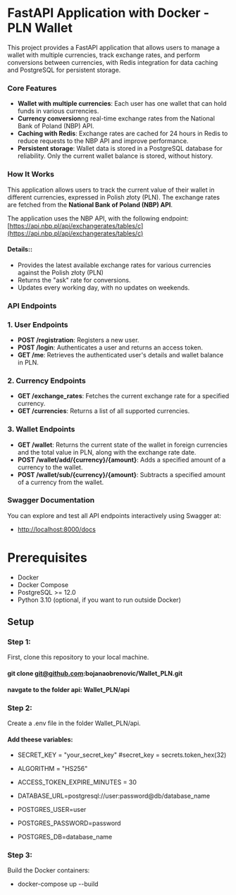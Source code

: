 # FastAPI Application with Docker - PLN Wallet

This project provides a FastAPI application that allows users to manage a wallet with multiple currencies, track exchange rates, and perform conversions between currencies, with Redis integration for data caching and PostgreSQL for persistent storage.

### Core Features

- **Wallet with multiple currencies**: Each user has one wallet that can hold funds in various currencies.
- **Currency conversion**ng real-time exchange rates from the National Bank of Poland (NBP) API.
- **Caching with Redis**: Exchange rates are cached for 24 hours in Redis to reduce requests to the NBP API and improve performance.
- **Persistent storage**: Wallet data is stored in a PostgreSQL database for reliability. Only the current wallet balance is stored, without history.

### How It Works

This application allows users to track the current value of their wallet in different currencies, expressed in Polish złoty (PLN). The exchange rates are fetched from the **National Bank of Poland (NBP) API**.

The application uses the NBP API, with the following endpoint:
[https://api.nbp.pl/api/exchangerates/tables/c](https://api.nbp.pl/api/exchangerates/tables/c)

#### Details::
- Provides the latest  available exchange rates for various currencies against the Polish złoty (PLN)
- Returns the "ask" rate for conversions.
- Updates every working day, with no updates on weekends.

### API Endpoints
### 1. **User Endpoints**

- **POST /registration**: Registers a new user.
- **POST /login**: Authenticates a user and returns an access token.
- **GET /me**: Retrieves the authenticated user's details and wallet balance in PLN.

### 2. **Currency Endpoints**

- **GET /exchange_rates**: Fetches the current exchange rate for a specified currency.
- **GET /currencies**: Returns a list of all supported currencies.

### 3. **Wallet Endpoints**

- **GET /wallet**: Returns the current state of the wallet in foreign currencies and the total value in PLN, along with the exchange rate date.
- **POST /wallet/add/{currency}/{amount}**: Adds a specified amount of a currency to the wallet.
- **POST /wallet/sub/{currency}/{amount}**: Subtracts a specified amount of a currency from the wallet.

### **Swagger Documentation**

You can explore and test all API endpoints interactively using Swagger at:

- [http://localhost:8000/docs](http://localhost:8000/docs)

# Prerequisites
- Docker
- Docker Compose
- PostgreSQL >= 12.0
- Python 3.10 (optional, if you want to run outside Docker)

## Setup

### Step 1:
First, clone this repository to your local machine.
#### git clone git@github.com:bojanaobrenovic/Wallet_PLN.git
#### navgate to the folder api: Wallet_PLN/api

### Step 2:
Create a .env file in the folder Wallet_PLN/api.

#### Add theese variables:
- SECRET_KEY = "your_secret_key" #secret_key = secrets.token_hex(32)
- ALGORITHM = "HS256"
- ACCESS_TOKEN_EXPIRE_MINUTES = 30

- DATABASE_URL=postgresql://user:password@db/database_name
- POSTGRES_USER=user
- POSTGRES_PASSWORD=password
- POSTGRES_DB=database_name

### Step 3:

Build the Docker containers:
- docker-compose up --build
